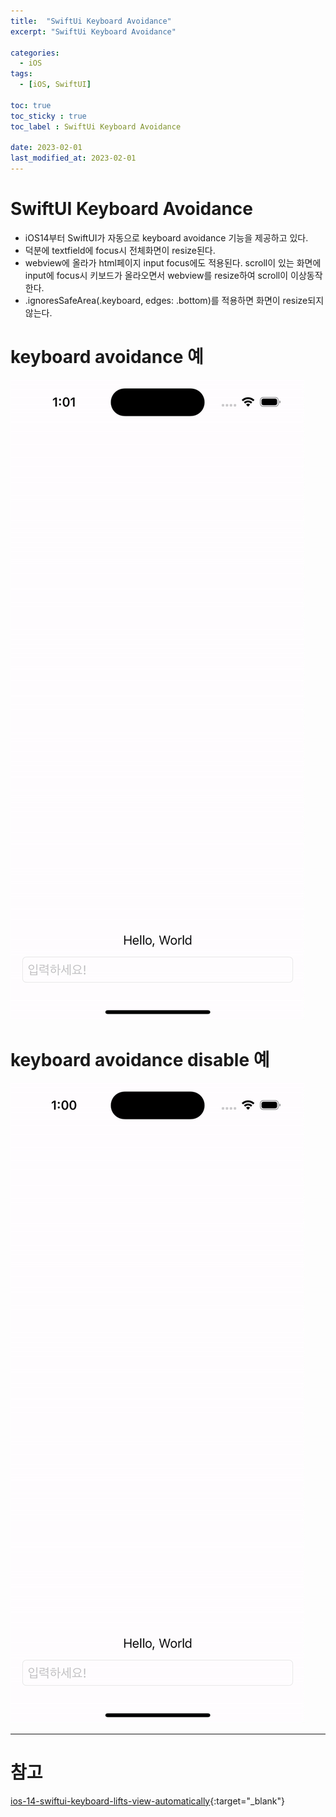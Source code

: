 ```yaml
---
title:  "SwiftUi Keyboard Avoidance"
excerpt: "SwiftUi Keyboard Avoidance"

categories:
  - iOS
tags:
  - [iOS, SwiftUI]

toc: true
toc_sticky : true
toc_label : SwiftUi Keyboard Avoidance

date: 2023-02-01
last_modified_at: 2023-02-01
---
```


# SwiftUI Keyboard Avoidance
- iOS14부터 SwiftUI가 자동으로 keyboard avoidance 기능을 제공하고 있다.
- 덕분에 textfield에 focus시 전체화면이 resize된다.
- webview에 올라가 html페이지 input focus에도 적용된다. scroll이 있는 화면에 input에 focus시 키보드가 올라오면서 webview를 resize하여 scroll이 이상동작한다.
- .ignoresSafeArea(.keyboard, edges: .bottom)를 적용하면 화면이 resize되지않는다.

<script src="https://gist.github.com/changok89/37d8151a1e183c3b52f46c024a3b7a3a.js"></script>

# keyboard avoidance 예

![Image Alt keyboardAvoidance](/assets/img/contents/keyboardAvoidance/keyboardAvoidacne.gif)

# keyboard avoidance disable 예

![Image Alt keyboardAvoidance_disable](/assets/img/contents/keyboardAvoidance/keyboardAvoidance_disable.gif)

---

# 참고
[ios-14-swiftui-keyboard-lifts-view-automatically](https://stackoverflow.com/questions/63958912/ios-14-swiftui-keyboard-lifts-view-automatically){:target="_blank"}
